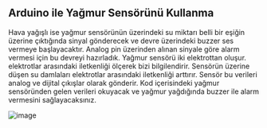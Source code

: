 ## Arduino ile Yağmur Sensörünü Kullanma

Hava yağışlı ise yağmur sensörünün üzerindeki su miktarı belli bir eşiğin üzerine çıktığında sinyal gönderecek ve devre üzerindeki buzzer ses vermeye başlayacaktır. Analog pin üzerinden alınan sinyale göre alarm vermesi için bu devreyi hazırladık. Yağmur sensörü iki elektrottan oluşur. elektrotlar arasındaki iletkenliği ölçerek bizi bilgilendirir. Sensörün üzerine düşen su damlaları elektrotlar arasındaki iletkenliği arttırır. Sensör bu verileri analog ve dijital çıkışlar olarak gönderir.
Kod içerisindeki yağmur sensöründen gelen verileri okuyacak ve yağmur yağdığında buzzer ile alarm vermesini sağlayacaksınız.





![image](https://user-images.githubusercontent.com/111511331/191016965-57f52f3a-f72a-44e6-bb3c-ba4ed7ede6d1.png)
